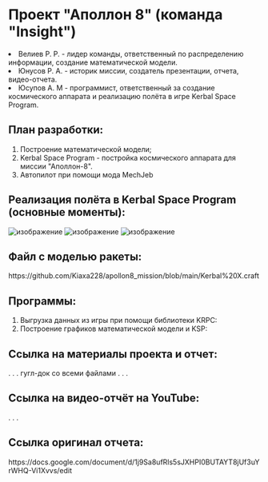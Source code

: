 <h1>Проект "Аполлон 8" (команда "Insight")</h1>

<p>
  <li>Велиев Р. Р. - лидер команды, ответственный по распределению информации, создание математической модели.
</li>
  <li>Юнусов Р. А. - историк миссии, создатель презентации, отчета, видео-отчета.
</li>
  <li>Юсупов А. М - программист, ответственный за создание космического аппарата и реализацию полёта в игре Kerbal Space Program.</li>
</p>

<h2>План разработки:</h2>
<ol>
  <li>Построение математической модели;</li>
  <li>Kerbal Space Program - постройка космического аппарата для миссии "Аполлон-8". </li>
  <li>Автопилот при помощи мода MесhJeb</li>
</ol>

<h2>Реализация полёта в Kerbal Space Program (основные моменты):</h2>

![изображение](https://github.com/Kiaxa228/apollon8_mission/assets/42683382/9b52ee9c-90cf-4023-8b6c-654ee2898ce4)
![изображение](https://github.com/Kiaxa228/apollon8_mission/assets/42683382/6f40b472-5e62-44f9-b97f-e10a88206fd2)
![изображение](https://github.com/Kiaxa228/apollon8_mission/assets/42683382/cfee2973-cbc3-407f-b998-5365e3f72349)

<h2>Файл с моделью ракеты:</h2>
https://github.com/Kiaxa228/apollon8_mission/blob/main/Kerbal%20X.craft

<h2>Программы:</h2>
<ol>
  <li>Выгрузка данных из игры при помощи библиотеки KRPC: </li>
  <li>Построение графиков математической модели и KSP: </li>
</ol>

<h2>Ссылка на материалы проекта и отчет:</h2>
. . . гугл-док со всеми файлами . . .

<h2>Ссылка на видео-отчёт на YouTube:</h2>
. . . 

<h2>Ссылка оригинал отчета:</h2>
https://docs.google.com/document/d/1j9Sa8ufRls5sJXHPI0BUTAYT8jUf3uYrWHQ-Vi1Xvvs/edit
